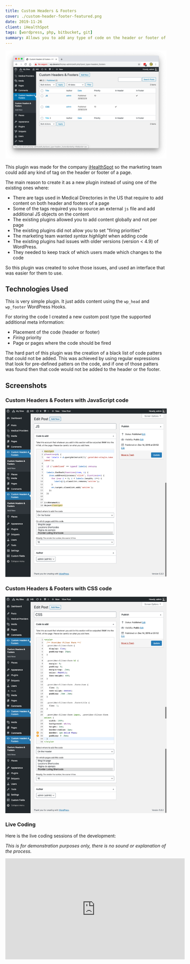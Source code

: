 ```yaml
---
title: Custom Headers & Footers
cover: ./custom-header-footer-featured.png
date: 2019-11-26
client: iHealthSpot
tags: [wordpress, php, bitbucket, git]
summary: Allows you to add any type of code on the header or footer of a WP page
---
```


![Cover Image](./custom-header-footer-featured.png)

This plugin was made for the company [iHealthSpot](https://ihealthspot.com) so the marketing team could add any kind of tag on the header or footer of a page.

The main reason to create it as a new plugin instead of using one of the existing ones where:

- There are tags used in Medical Directories in the US that require to add content on both header and footers of a page
- Some of the tags required you to source an external `js` file and add additional JS objects on the content
- The existing plugins allowed you to add content globally and not per page
- The existing plugins did not allow you to set "firing priorities"
- The marketing team wanted _syntax highlight_ when adding code
- The existing plugins had issues with older versions (version < 4.9) of WordPress.
- They needed to keep track of which users made which changes to the code

So this plugin was created to solve those issues, and used an interface that was easier for them to use.

## Technologies Used

This is very simple plugin. It just adds content using the `wp_head` and `wp_footer` WordPress Hooks.

For storing the code I created a new custom post type the supported additional meta information:

- Placement of the code (header or footer)
- _Firing_ priority
- Page or pages where the code should be fired

The hard part of this plugin was the creation of a black list of code patters that could not be added. This was achieved by using regular expressions that look for pre-defined patters on the code, and if one of those patters was found then that code would not be added to the header or the footer.

## Screenshots

### Custom Headers & Footers with JavaScript code

![Adding JS code](./custom-header-footer-js.png)

### Custom Headers & Footers with CSS code

![Adding CSS code](./custom-header-footer-css.png)

### Live Coding

Here is the live coding sessions of the development:

_This is for demonstration purposes only, there is no sound or explanation of the process._

<!-- markdownlint-ignore -->
<div class="video-container">
<iframe width="560" height="315" src="https://www.youtube.com/embed/videoseries?list=PLqJrOd2CQU3cpPdSSU8k5V_ZmoRuISCfv" frameborder="0" allow="accelerometer; autoplay; encrypted-media; gyroscope; picture-in-picture" allowfullscreen></iframe>
</div>
